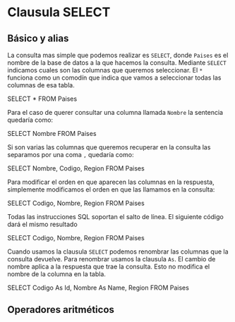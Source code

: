 
# Clausula SELECT

## Básico y alias

La consulta mas simple que podemos realizar es `SELECT`, donde `Paises` es el nombre de la base de datos a la que hacemos la consulta. Mediante `SELECT` indicamos cuales son las columnas que queremos seleccionar. El `*` funciona como un comodín que indica que vamos a seleccionar todas las columnas de esa tabla.

SELECT * FROM Paises

Para el caso de querer consultar una columna llamada `Nombre` la sentencia quedaría como:

SELECT Nombre FROM Paises

Si son varias las columnas que queremos recuperar en la consulta las separamos por una coma `,` quedaría como:

SELECT Nombre, Codigo, Region FROM Paises

Para modificar el orden en que aparecen las columnas en la respuesta, simplemente modificamos el orden en que las llamamos en la consulta:

SELECT Codigo, Nombre, Region FROM Paises

Todas las instrucciones SQL soportan el salto de línea. El siguiente código dará el mismo resultado

SELECT Codigo,
        Nombre,
        Region
FROM Paises

Cuando usamos la clausula `SELECT` podemos renombrar las columnas que la consulta devuelve. Para renombrar usamos la clausula `As`. El cambio de nombre aplica a la respuesta que trae la consulta. Esto no modifica el nombre de la columna en la tabla.

SELECT Codigo As Id,
        Nombre As Name,
        Region
FROM Paises

## Operadores aritméticos

